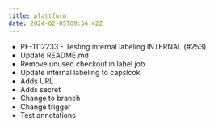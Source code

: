 ```yaml
---
title: plattform
date: 2024-02-05T09:54:42Z
---
```


- PF-1112233 - Testing internal labeling INTERNAL (#253)
- Update README.md
- Remove unused checkout in label job
- Update internal labeling to capslcok
- Adds URL
- Adds secret
- Change to branch
- Change trigger
- Test annotations
